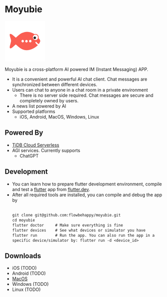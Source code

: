 # Moyubie

<img src="./assets/icon/icon.png" alt="drawing" width="128"/>

Moyubie is a cross-platform AI powered IM (Instant Messaging) APP.

* It is a convenient and powerful AI chat client. Chat messages are synchronized between different devices.
* Users can chat to anyone in a chat room in a private environment
  * There is no server side required. Chat messages are secure and completely owned by users.
* A news list powered by AI
* Supported platforms
  * iOS, Android, MacOS, Windows, Linux

## Powered By

* [TiDB Cloud Serverless](https://tidbcloud.com/free-trial)
* AGI services. Currently supports
  * ChatGPT

## Development

* You can learn how to prepare flutter development environment, compile and test a [flutter](https://flutter.dev) app from [flutter.dev](https://flutter.dev/).
* After all required tools are installed, you can compile and debug the app by
  ```
  
  git clone git@github.com:flowbehappy/moyubie.git
  cd moyubie
  flutter doctor     # Make sure everything is fine
  flutter devices    # See what devices or simulator you have
  flutter run        # Run the app. You can also run the app in a specific device/simulator by: flutter run -d <device_id>
  ```

## Downloads
* iOS (TODO)
* Android (TODO)
* [MacOS](./release/Moyubie-Installer.dmg)
* Windows (TODO)
* Linux (TODO)

